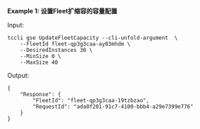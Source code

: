 **Example 1: 设置Fleet扩缩容的容量配置**



Input: 

```
tccli gse UpdateFleetCapacity --cli-unfold-argument  \
    --FleetId fleet-qp3g3caa-ay03mhdm \
    --DesiredInstances 30 \
    --MinSize 0 \
    --MaxSize 40
```

Output: 
```
{
    "Response": {
        "FleetId": "fleet-qp3g3caa-19tzbzao",
        "RequestId": "ada0f201-91c7-4100-bbb4-a29e7399e776"
    }
}
```

